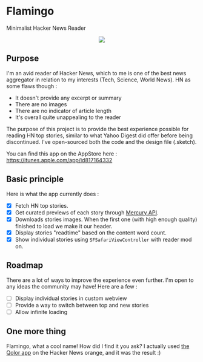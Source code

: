 # Flamingo
Minimalist Hacker News Reader

<p align="center">
  <img src="https://i.imgur.com/rYp9ajL.png" style="max-height:400px;">
</p>

## Purpose
I'm an avid reader of Hacker News, which to me is one of the best news aggregator in relation to my interests (Tech, Science, World News). HN as some flaws though :
- It doesn't provide any excerpt or summary
- There are no images
- There are no indicator of article length
- It's overall quite unappealing to the reader

The purpose of this project is to provide the best experience possible for reading HN top stories, similar to what Yahoo Digest did offer before being discontinued. I've open-sourced both the code and the design file (.sketch).

You can find this app on the AppStore here : https://itunes.apple.com/app/id817164332

## Basic principle
Here is what the app currently does :
- [x] Fetch HN top stories.
- [x] Get curated previews of each story through [Mercury API](https://mercury.postlight.com/).
- [x] Downloads stories images. When the first one (with high enough quality) finished to load we make it our header.
- [x] Display stories "readtime" based on the content word count.
- [x] Show individual stories using `SFSafariViewController` with reader mod on.

## Roadmap
There are a lot of ways to improve the experience even further. I'm open to any ideas the community may have!
Here are a few :
- [ ] Display individual stories in custom webview
- [ ] Provide a way to switch between top and new stories
- [ ] Allow infinite loading

## One more thing
Flamingo, what a cool name! How did I find it you ask? I actually used [the Qolor app](https://itunes.apple.com/app/id973492333) on the Hacker News orange, and it was the result :)
